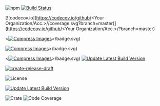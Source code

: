 ![npm](https://img.shields.io/npm/v/@workos-inc/node)
[![Build Status](https://workos.semaphoreci.com/badges/workos-node/branches/main.svg?style=shields)](https://workos.semaphoreci.com/projects/workos-node)

[![codecov.io](https://codecov.io/github/<Your Organization/Acc.>/<YourRepo>/coverage.svg?branch=master)]
(https://codecov.io/github/<Your Organization/Acc.>/<YourRepo>?branch=master)

<[![Compress Images](https://github.com/promptfoo/promptfoo/actions/workflows/image-actions.yml/badge.svg)](https://github.com/promptfoo/promptfoo/actions/workflows/image-actions.yml)>/badge.svg)

[![Compress Images](https://github.com/promptfoo/promptfoo/actions/workflows/image-actions.yml/badge.svg?event=release)](https://github.com/promptfoo/promptfoo/actions/workflows/image-actions.yml)>/badge.svg)

<[![Compress Images](https://github.com/promptfoo/promptfoo/actions/workflows/image-actions.yml/badge.svg?event=release)](https://github.com/promptfoo/promptfoo/actions/workflows/image-actions.yml)>/badge.svg)
[![Update Latest Build Version](https://github.com/MetaMask/metamask-mobile/actions/workflows/update-latest-build-version.yml/badge.svg)](https://github.com/MetaMask/metamask-mobile/actions/workflows/update-latest-build-version.yml)

[![create-release-draft](https://github.com/MetaMask/metamask-mobile/actions/workflows/create-release-draft.yml/badge.svg)](https://github.com/MetaMask/metamask-mobile/actions/workflows/create-release-draft.yml)

<img src="https://img.shields.io/badge/License-Apache%202.0-blue.svg" alt="License">

[![Update Latest Build Version](https://github.com/MetaMask/metamask-mobile/actions/workflows/update-latest-build-version.yml/badge.svg)](https://github.com/MetaMask/metamask-mobile/actions/workflows/update-latest-build-version.yml)

<img src="https://img.shields.io/crates/v/homestar-wasm?label=crates" alt="Crate">
<img src="https://codecov.io/gh/ipvm-wg/homestar/branch/main/graph/badge.svg?token=SOMETOKEN" alt="Code Coverage"/
